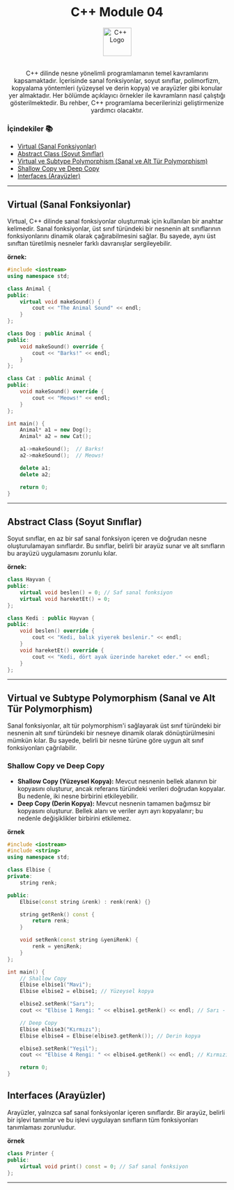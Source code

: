 <div align="center">
  <h1>C++ Module 04</h1> <img src="https://cdn-icons-png.flaticon.com/512/6132/6132222.png" alt="C++ Logo" width="65"></br></br>

</div>
<p align="center">
C++ dilinde nesne yönelimli programlamanın temel kavramlarını kapsamaktadır. İçerisinde sanal fonksiyonlar, soyut sınıflar, polimorfizm, kopyalama yöntemleri (yüzeysel ve derin kopya) ve arayüzler gibi konular yer almaktadır. Her bölümde açıklayıcı örnekler ile kavramların nasıl çalıştığı gösterilmektedir. Bu rehber, C++ programlama becerilerinizi geliştirmenize yardımcı olacaktır.
</p>


### İçindekiler 📚
- [Virtual (Sanal Fonksiyonlar)](#virtual-sanal-fonksiyonlar)
- [Abstract Class (Soyut Sınıflar)](#abstract-class-soyut-sınıflar)
- [Virtual ve Subtype Polymorphism (Sanal ve Alt Tür Polymorphism)](#virtual-ve-subtype-polymorphism-sanal-ve-alt-tür-polymorphism)
- [Shallow Copy ve Deep Copy](#shallow-copy-ve-deep-copy)
- [Interfaces (Arayüzler)](#interfaces-arayüzler)

---

<a name="virtual-sanal-fonksiyonlar"></a>
## Virtual (Sanal Fonksiyonlar)

Virtual, C++ dilinde sanal fonksiyonlar oluşturmak için kullanılan bir anahtar kelimedir. Sanal fonksiyonlar, üst sınıf türündeki bir nesnenin alt sınıflarının fonksiyonlarını dinamik olarak çağırabilmesini sağlar. Bu sayede, aynı üst sınıftan türetilmiş nesneler farklı davranışlar sergileyebilir.

**örnek:**

```cpp
#include <iostream>
using namespace std;

class Animal {
public:
    virtual void makeSound() {
        cout << "The Animal Sound" << endl;
    }
};

class Dog : public Animal {
public:
    void makeSound() override {
        cout << "Barks!" << endl;
    }
};

class Cat : public Animal {
public:
    void makeSound() override {
        cout << "Meows!" << endl;
    }
};

int main() {
    Animal* a1 = new Dog();
    Animal* a2 = new Cat();

    a1->makeSound();  // Barks!
    a2->makeSound();  // Meows!

    delete a1;
    delete a2;

    return 0;
}
```

---

<a name="abstract-class-soyut-sınıflar"></a>
## Abstract Class (Soyut Sınıflar) 

Soyut sınıflar, en az bir saf sanal fonksiyon içeren ve doğrudan nesne oluşturulamayan sınıflardır. Bu sınıflar, belirli bir arayüz sunar ve alt sınıfların bu arayüzü uygulamasını zorunlu kılar.

**örnek:**

```cpp
class Hayvan {
public:
    virtual void beslen() = 0; // Saf sanal fonksiyon
    virtual void hareketEt() = 0;
};

class Kedi : public Hayvan {
public:
    void beslen() override {
        cout << "Kedi, balık yiyerek beslenir." << endl;
    }
    void hareketEt() override {
        cout << "Kedi, dört ayak üzerinde hareket eder." << endl;
    }
};
```

---

<a name="virtual-ve-subtype-polymorphism-sanal-ve-alt-tür-polymorphism"></a>
## Virtual ve Subtype Polymorphism (Sanal ve Alt Tür Polymorphism)

Sanal fonksiyonlar, alt tür polymorphism'i sağlayarak üst sınıf türündeki bir nesnenin alt sınıf türündeki bir nesneye dinamik olarak dönüştürülmesini mümkün kılar. Bu sayede, belirli bir nesne türüne göre uygun alt sınıf fonksiyonları çağrılabilir.

<a name="shallow-copy-ve-deep-copy"></a>
### Shallow Copy ve Deep Copy

- **Shallow Copy (Yüzeysel Kopya):** Mevcut nesnenin bellek alanının bir kopyasını oluşturur, ancak referans türündeki verileri doğrudan kopyalar. Bu nedenle, iki nesne birbirini etkileyebilir.
- **Deep Copy (Derin Kopya):** Mevcut nesnenin tamamen bağımsız bir kopyasını oluşturur. Bellek alanı ve veriler ayrı ayrı kopyalanır; bu nedenle değişiklikler birbirini etkilemez.

**örnek**

```cpp
#include <iostream>
#include <string>
using namespace std;

class Elbise {
private:
    string renk;

public:
    Elbise(const string &renk) : renk(renk) {}

    string getRenk() const {
        return renk;
    }

    void setRenk(const string &yeniRenk) {
        renk = yeniRenk;
    }
};

int main() {
    // Shallow Copy
    Elbise elbise1("Mavi");
    Elbise elbise2 = elbise1; // Yüzeysel kopya

    elbise2.setRenk("Sarı");
    cout << "Elbise 1 Rengi: " << elbise1.getRenk() << endl; // Sarı - Etkilendi

    // Deep Copy
    Elbise elbise3("Kırmızı");
    Elbise elbise4 = Elbise(elbise3.getRenk()); // Derin kopya

    elbise3.setRenk("Yeşil");
    cout << "Elbise 4 Rengi: " << elbise4.getRenk() << endl; // Kırmızı - Etkilenmedi

    return 0;
}
```

<a name="interfaces-arayüzler"></a>
## Interfaces (Arayüzler)

Arayüzler, yalnızca saf sanal fonksiyonlar içeren sınıflardır. Bir arayüz, belirli bir işlevi tanımlar ve bu işlevi uygulayan sınıfların tüm fonksiyonları tanımlaması zorunludur.

**örnek**

```cpp
class Printer {
public:
    virtual void print() const = 0; // Saf sanal fonksiyon
};
```

---
